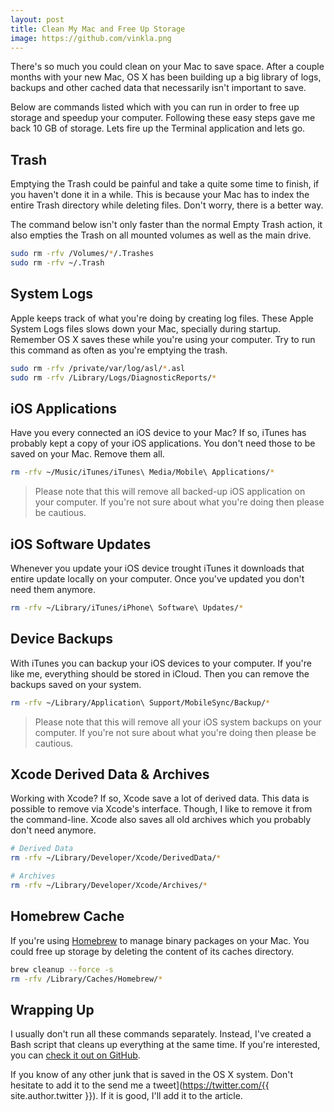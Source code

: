 ```yaml
---
layout: post
title: Clean My Mac and Free Up Storage
image: https://github.com/vinkla.png
---
```


There's so much you could clean on your Mac to save space. After a couple months with your new Mac, OS X has been building up a big library of logs, backups and other cached data that necessarily isn't important to save.

Below are commands listed which with you can run in order to free up storage and speedup your computer. Following these easy steps gave me back 10 GB of storage. Lets fire up the Terminal application and lets go.

## Trash

Emptying the Trash could be painful and take a quite some time to finish, if you haven't done it in a while. This is because your Mac has to index the entire Trash directory while deleting files. Don't worry, there is a better way.

The command below isn't only faster than the normal Empty Trash action, it also empties the Trash on all mounted volumes as well as the main drive.

```bash
sudo rm -rfv /Volumes/*/.Trashes
sudo rm -rfv ~/.Trash
```

## System Logs

Apple keeps track of what you're doing by creating log files. These Apple System Logs files slows down your Mac, specially during startup. Remember OS X saves these while you're using your computer. Try to run this command as often as you're emptying the trash.

```bash
sudo rm -rfv /private/var/log/asl/*.asl
sudo rm -rfv /Library/Logs/DiagnosticReports/*
```

## iOS Applications

Have you every connected an iOS device to your Mac? If so, iTunes has probably kept a copy of your iOS applications. You don't need those to be saved on your Mac. Remove them all.

```bash
rm -rfv ~/Music/iTunes/iTunes\ Media/Mobile\ Applications/*
```

> Please note that this will remove all backed-up iOS application on your computer. If you're not sure about what you're doing then please be cautious.

## iOS Software Updates

Whenever you update your iOS device trought iTunes it downloads that entire update locally on your computer. Once you've updated you don't need them anymore.

```bash
rm -rfv ~/Library/iTunes/iPhone\ Software\ Updates/*
```

## Device Backups

With iTunes you can backup your iOS devices to your computer. If you're like me, everything should be stored in iCloud. Then you can remove the backups saved on your system.

```bash
rm -rfv ~/Library/Application\ Support/MobileSync/Backup/*
```

> Please note that this will remove all your iOS system backups on your computer. If you're not sure about what you're doing then please be cautious.

## Xcode Derived Data & Archives

Working with Xcode? If so, Xcode save a lot of derived data. This data is possible to remove via Xcode's interface. Though, I like to remove it from the command-line. Xcode also saves all old archives which you probably don't need anymore.

```bash
# Derived Data
rm -rfv ~/Library/Developer/Xcode/DerivedData/*

# Archives
rm -rfv ~/Library/Developer/Xcode/Archives/*
```

## Homebrew Cache

If you're using [Homebrew](http://brew.sh/) to manage binary packages on your Mac. You could free up storage by deleting the content of its caches directory.

```bash
brew cleanup --force -s
rm -rfv /Library/Caches/Homebrew/*
```

## Wrapping Up

I usually don't run all these commands separately. Instead, I've created a Bash script that cleans up everything at the same time. If you're interested, you can [check it out on GitHub](https://github.com/vinkla/dotfiles/blob/master/bin/cleanup).

If you know of any other junk that is saved in the OS X system. Don't hesitate to add it to the send me a tweet](https://twitter.com/{{ site.author.twitter }}). If it is good, I'll add it to the article.
